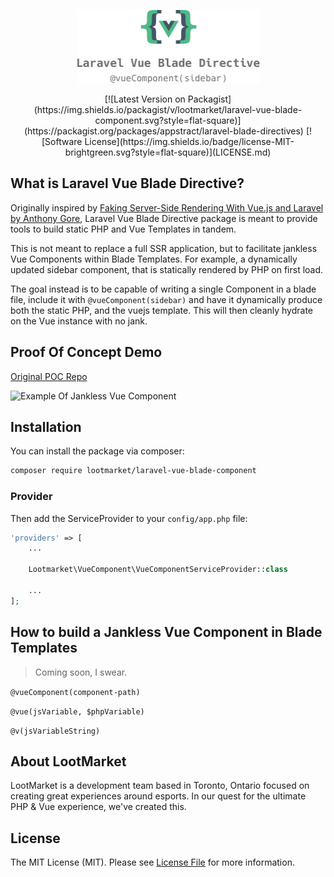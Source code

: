 <p align="center"><img width="293" height="117" src="logo.png"></p>

<p align="center">
[![Latest Version on Packagist](https://img.shields.io/packagist/v/lootmarket/laravel-vue-blade-component.svg?style=flat-square)](https://packagist.org/packages/appstract/laravel-blade-directives)
[![Software License](https://img.shields.io/badge/license-MIT-brightgreen.svg?style=flat-square)](LICENSE.md)
</p>

## What is Laravel Vue Blade Directive?

Originally inspired by [Faking Server-Side Rendering With Vue.js and Laravel by Anthony Gore](https://vuejsdevelopers.com/2017/04/09/vue-laravel-fake-server-side-rendering/), Laravel Vue Blade Directive package is meant to provide tools to build static PHP and Vue Templates in tandem.

This is not meant to replace a full SSR application, but to facilitate jankless Vue Components within Blade Templates. For example, a dynamically updated sidebar component, that is statically rendered by PHP on first load.

The goal instead is to be capable of writing a single Component in a blade file, include it with `@vueComponent(sidebar)` and have it dynamically produce both the static PHP, and the vuejs template. This will then cleanly hydrate on the Vue instance with no jank.


## Proof Of Concept Demo

[Original POC Repo](https://github.com/unr/laravel-vue-hydrate)

![Example Of Jankless Vue Component](https://camo.githubusercontent.com/d217ca1d6120a7adc217027bb4f38e948eba237c/687474703a2f2f756e722e696d2f3244315932773048316e33722f636f6e74656e74)

## Installation

You can install the package via composer:

```bash
composer require lootmarket/laravel-vue-blade-component
```

### Provider

Then add the ServiceProvider to your `config/app.php` file:

```php
'providers' => [
    ...

    Lootmarket\VueComponent\VueComponentServiceProvider::class

    ...
];
```


## How to build a Jankless Vue Component in Blade Templates

> Coming soon, I swear.

`@vueComponent(component-path)`

`@vue(jsVariable, $phpVariable)`

`@v(jsVariableString)`

## About LootMarket

LootMarket is a development team based in Toronto, Ontario focused on creating great experiences around esports. In our quest for the ultimate PHP & Vue experience, we've created this.

## License

The MIT License (MIT). Please see [License File](LICENSE.md) for more information.
